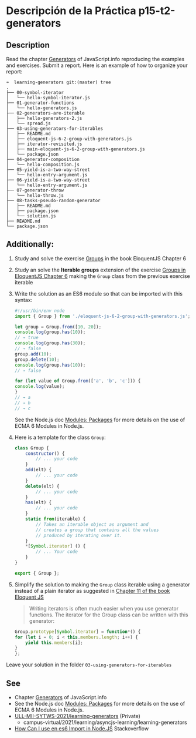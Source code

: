 # Descripción de la Práctica p15-t2-generators

## Description

Read the chapter [Generators](https://javascript.info/generators) of JavaScript.info reproducing the examples and exercises. Submit a report. Here is an example of how to organize your report:

```
➜  learning-generators git:(master) tree 
.
├── 00-symbol-iterator
│   └── hello-symbol-iterator.js
├── 01-generator-functions
│   └── hello-generators.js
├── 02-generators-are-iterable
│   ├── hello-generators-2.js
│   └── spread.js
├── 03-using-generators-for-iterables
│   ├── README.md
│   ├── eloquent-js-6-2-group-with-generators.js
│   ├── iterator-revisited.js
│   ├── main-eloquent-js-6-2-group-with-generators.js
│   └── package.json
├── 04-generator-composition
│   └── hello-composition.js
├── 05-yield-is-a-two-way-street
│   └── hello-entry-argument.js
├── 06-yield-is-a-two-way-street
│   └── hello-entry-argument.js
├── 07-generator-throw
│   └── hello-throw.js
├── 08-tasks-pseudo-random-generator
│   ├── README.md
│   ├── package.json
│   └── solution.js
├── README.md
└── package.json
```

## Additionally:

1. Study and solve the exercise [Groups](https://eloquentjavascript.net/06_object.html#group_iterator) in the book EloquentJS Chapter 6
2. Study an solve the **Iterable groups** extension of the exercise [Groups in EloquentJS Chapter 6](https://eloquentjavascript.net/06_object.html#group_iterator) making the `Group` class from the previous exercise iterable
3. Write the solution as an ES6 module so that can be imported with this syntax:

    ```js
    #!/usr/bin/env node 
    import { Group } from './eloquent-js-6-2-group-with-generators.js';

    let group = Group.from([10, 20]);
    console.log(group.has(10));
    // → true
    console.log(group.has(30));
    // → false
    group.add(10);
    group.delete(10);
    console.log(group.has(10));
    // → false

    for (let value of Group.from(['a', 'b', 'c'])) {
    console.log(value);
    }
    // → a
    // → b
    // → c
    ```

    See the Node.js doc [Modules: Packages](https://nodejs.org/api/packages.html#packages_determining_module_system) for more details on the use of ECMA 6 Modules in Node.js.
3. Here is a template for the class `Group`:

    ```js
    class Group {
        constructor() {
            // ... your code 
        }
        add(elt) {
            // ... your code
        }
        delete(elt) {
            // ... your code 
        }
        has(elt) {
            // ... your code
        }
        static from(iterable) {
            // Takes an iterable object as argument and
            // creates a group that contains all the values
            // produced by iterating over it.
        }
        *[Symbol.iterator] () {
            // ... Your code
        }
    }

    export { Group };
    ```
3. Simplify the solution to making the `Group` class iterable using a generator instead of a plain iterator as suggested in [Chapter 11 of the book Eloquent JS](https://eloquentjavascript.net/11_async.html#h_o+cFzGGhnz)

    > Writing iterators is often much easier when you use generator functions. The iterator for the Group class  can be written with this generator:

    ```js
    Group.prototype[Symbol.iterator] = function*() {
    for (let i = 0; i < this.members.length; i++) {
        yield this.members[i];
    }
    };
    ```

  Leave your solution in the folder `03-using-generators-for-iterables`

## See

* Chapter [Generators](https://javascript.info/generators) of JavaScript.info
* See the Node.js doc [Modules: Packages](https://nodejs.org/api/packages.html#packages_determining_module_system) for more details on the use of ECMA 6 Modules in Node.js.
* [ULL-MII-SYTWS-2021/learning-generators](https://github.com/ULL-MII-SYTWS-2021/learning-generators) (Private)
  * campus-virtual/2021/learning/asyncjs-learning/learning-generators
* [How Can I use en es6 Import in Node.JS](https://stackoverflow.com/questions/45854169/how-can-i-use-an-es6-import-in-node-js#:~:text=You%20can%20also%20use%20npm,import%20in%20your%20JavaScript%20files.
) Stackoverflow